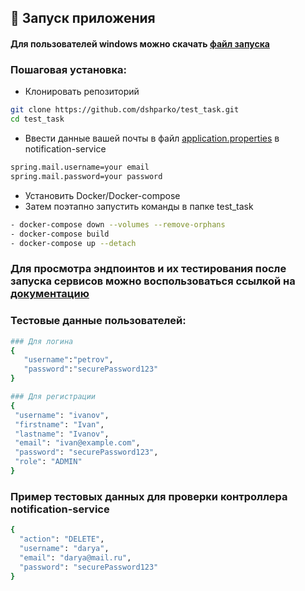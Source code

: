 
## 🚀 Запуск приложения

#### Для пользователей windows можно скачать [файл запуска](https://github.com/dshparko/test_task/blob/master/runner.bat)
### Пошаговая установка: 
- Клонировать репозиторий
```bash
git clone https://github.com/dshparko/test_task.git
cd test_task
```
- Ввести данные вашей почты в файл [application.properties](https://github.com/dshparko/test_task/blob/master/notification-service/src/main/resources/application.properties) в notification-service
 ```bash
spring.mail.username=your email
spring.mail.password=your password
 ```
- Установить Docker/Docker-compose
- Затем поэтапно запустить команды в папке test_task
```bash
- docker-compose down --volumes --remove-orphans
- docker-compose build
- docker-compose up --detach
 ```
### Для просмотра эндпоинтов и их тестирования после запуска сервисов можно воспользоваться ссылкой на [документацию](http://localhost:8080/swagger-ui/index.html#/)

### Тестовые данные пользователей:
 ```bash
### Для логина
{
    "username":"petrov",
    "password":"securePassword123"
}

### Для регистрации
{
  "username": "ivanov",
  "firstname": "Ivan",
  "lastname": "Ivanov",
  "email": "ivan@example.com",
  "password": "securePassword123",
  "role": "ADMIN"
}
 ```

### Пример тестовых данных для проверки контроллера notification-service
```bash
{
  "action": "DELETE",
  "username": "darya",
  "email": "darya@mail.ru",
  "password": "securePassword123"
}
```
